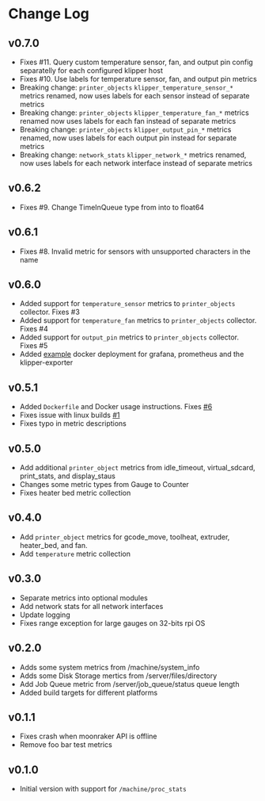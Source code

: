 Change Log
==========

v0.7.0
------

- Fixes #11. Query custom temperature sensor, fan, and output pin config separatelly
  for each configured klipper host
- Fixes #10. Use labels for temperature sensor, fan, and output pin metrics
- Breaking change: `printer_objects` `klipper_temperature_sensor_*` metrics
  renamed, now uses labels for each sensor instead of separate metrics
- Breaking change: `printer_objects` `klipper_temperature_fan_*` metrics
  renamed now uses labels for each fan instead of separate metrics
- Breaking change: `printer_objects` `klipper_output_pin_*` metrics renamed, now
  uses labels for each output pin instead for separate metrics
- Breaking change: `network_stats` `klipper_network_*` metrics renamed, now
  uses labels for each network interface instead of separate metrics

v0.6.2
------

- Fixes #9. Change TimeInQueue type from into to float64

v0.6.1
------

- Fixes #8. Invalid metric for sensors with unsupported characters in the name

v0.6.0
------

- Added support for `temperature_sensor` metrics to `printer_objects` collector. Fixes #3
- Added support for `temperature_fan` metrics to `printer_objects` collector. Fixes #4
- Added support for `output_pin` metrics to `printer_objects` collector. Fixes #5
- Added [example](./example/) docker deployment for grafana, prometheus and the klipper-exporter

v0.5.1
------

- Added `Dockerfile` and Docker usage instructions. Fixes [#6](https://github.com/scross01/prometheus-klipper-exporter/issues/6)
- Fixes issue with linux builds [#1](https://github.com/scross01/prometheus-klipper-exporter/issues/1)
- Fixes typo in metric descriptions

v0.5.0
------

- Add additional `printer_object` metrics from idle_timeout, virtual_sdcard, print_stats, and display_staus
- Changes some metric types from Gauge to Counter
- Fixes heater bed metric collection

v0.4.0
------

- Add `printer_object` metrics for gcode_move, toolheat, extruder, heater_bed, and fan.
- Add `temperature` metric collection

v0.3.0
------

- Separate metrics into optional modules
- Add network stats for all network interfaces
- Update logging
- Fixes range exception for large gauges on 32-bits rpi OS

v0.2.0
------

- Adds some system metrics from /machine/system_info 
- Adds some Disk Storage mertics from /server/files/directory
- Add Job Queue metric from /server/job_queue/status queue length
- Added build targets for different platforms

v0.1.1
------

- Fixes crash when moonraker API is offline
- Remove foo bar test metrics

v0.1.0
------

- Initial version with support for `/machine/proc_stats`
